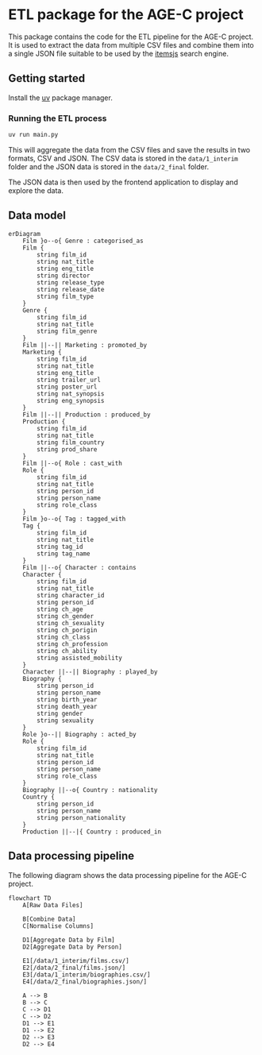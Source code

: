 # ETL package for the AGE-C project

This package contains the code for the ETL pipeline for the AGE-C project. It is
used to extract the data from multiple CSV files and combine them into a single
JSON file suitable to be used by the
[itemsjs](https://github.com/itemsapi/itemsjs) search engine.

## Getting started

Install the [uv](https://docs.astral.sh/uv/getting-started/installation/)
package manager.

### Running the ETL process

```bash
uv run main.py
```

This will aggregate the data from the CSV files and save the results in two
formats, CSV and JSON. The CSV data is stored in the `data/1_interim` folder and
the JSON data is stored in the `data/2_final` folder.

The JSON data is then used by the frontend application to display and explore
the data.

## Data model

```mermaid
erDiagram
    Film }o--o{ Genre : categorised_as
    Film {
        string film_id
        string nat_title
        string eng_title
        string director
        string release_type
        string release_date
        string film_type
    }
    Genre {
        string film_id
        string nat_title
        string film_genre
    }
    Film ||--|| Marketing : promoted_by
    Marketing {
        string film_id
        string nat_title
        string eng_title
        string trailer_url
        string poster_url
        string nat_synopsis
        string eng_synopsis
    }
    Film ||--|| Production : produced_by
    Production {
        string film_id
        string nat_title
        string film_country
        string prod_share
    }
    Film ||--o{ Role : cast_with
    Role {
        string film_id
        string nat_title
        string person_id
        string person_name
        string role_class
    }
    Film }o--o{ Tag : tagged_with
    Tag {
        string film_id
        string nat_title
        string tag_id
        string tag_name
    }
    Film ||--o{ Character : contains
    Character {
        string film_id
        string nat_title
        string character_id
        string person_id
        string ch_age
        string ch_gender
        string ch_sexuality
        string ch_porigin
        string ch_class
        string ch_profession
        string ch_ability
        string assisted_mobility
    }
    Character ||--|| Biography : played_by
    Biography {
        string person_id
        string person_name
        string birth_year
        string death_year
        string gender
        string sexuality
    }
    Role }o--|| Biography : acted_by
    Role {
        string film_id
        string nat_title
        string person_id
        string person_name
        string role_class
    }
    Biography ||--o{ Country : nationality
    Country {
        string person_id
        string person_name
        string person_nationality
    }
    Production ||--|{ Country : produced_in
```

## Data processing pipeline

The following diagram shows the data processing pipeline for the AGE-C project.

```mermaid
flowchart TD
    A[Raw Data Files]

    B[Combine Data]
    C[Normalise Columns]

    D1[Aggregate Data by Film]
    D2[Aggregate Data by Person]

    E1[/data/1_interim/films.csv/]
    E2[/data/2_final/films.json/]
    E3[/data/1_interim/biographies.csv/]
    E4[/data/2_final/biographies.json/]

    A --> B
    B --> C
    C --> D1
    C --> D2
    D1 --> E1
    D1 --> E2
    D2 --> E3
    D2 --> E4
```
